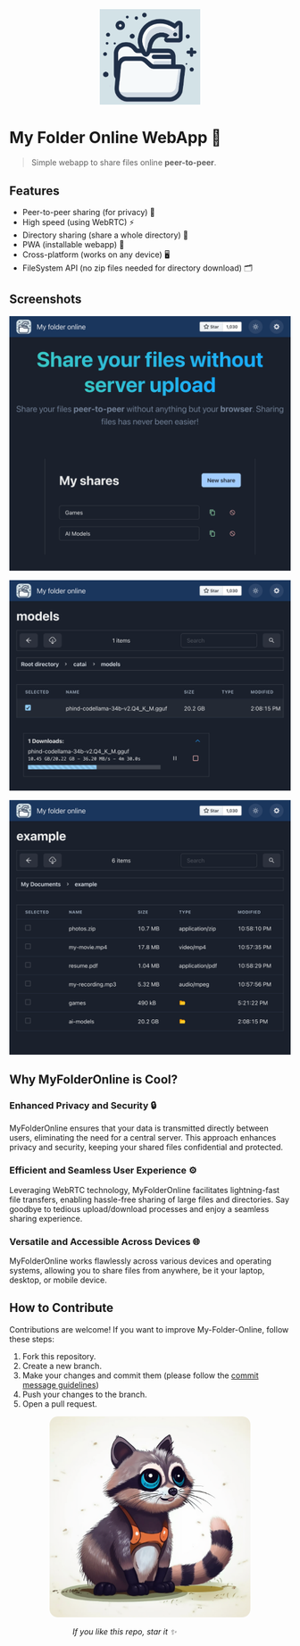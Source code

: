 <div align="center">
  <img src="./public/logo-md.svg" width="180px"/>
</div>

# My Folder Online WebApp 🚀

> Simple webapp to share files online **peer-to-peer**.

## Features

- Peer-to-peer sharing (for privacy) 🫣
- High speed (using WebRTC) ⚡️
- Directory sharing (share a whole directory) 📁
- PWA (installable webapp) 📱
- Cross-platform (works on any device) 🖥️
- FileSystem API (no zip files needed for directory download) 🗂️

## Screenshots

[![screenshot](./public/screenshots/home-page-dark.png)](https://share-dir-online.vercel.app/)

[![screenshot](./public/screenshots/download-dark.png)](https://share-dir-online.vercel.app/)

[![screenshot](./public/screenshots/explorer-dark.png)](https://share-dir-online.vercel.app/)

## Why MyFolderOnline is Cool?

### Enhanced Privacy and Security 🔒

MyFolderOnline ensures that your data is transmitted directly between users, eliminating the need for a central server.
This approach enhances privacy and security, keeping your shared files confidential and protected.

### Efficient and Seamless User Experience ⚙️

Leveraging WebRTC technology, MyFolderOnline facilitates lightning-fast file transfers, enabling hassle-free sharing of
large files and directories. Say goodbye to tedious upload/download processes and enjoy a seamless sharing experience.

### Versatile and Accessible Across Devices 🌐

MyFolderOnline works flawlessly across various devices and operating systems, allowing you to share files from anywhere,
be it your laptop, desktop, or mobile device.

## How to Contribute

Contributions are welcome! If you want to improve My-Folder-Online, follow these steps:

1. Fork this repository.
2. Create a new branch.
3. Make your changes and commit them (please follow the [commit message guidelines](./CONTRIBUTING.md))
4. Push your changes to the branch.
5. Open a pull request.

<div align="center" width="360">
    <img alt="Star please" src="./public/star-please.png" style="border-radius: 12px" width="360px" margin="auto" />
    <br/>
    <p align="right">
        <i>If you like this repo, star it ✨</i>&nbsp;&nbsp;&nbsp;&nbsp;&nbsp;&nbsp;&nbsp;&nbsp;&nbsp;&nbsp;&nbsp;&nbsp;&nbsp;&nbsp;&nbsp;&nbsp;&nbsp;&nbsp;&nbsp;&nbsp;&nbsp;&nbsp;&nbsp;&nbsp;&nbsp;&nbsp;&nbsp;&nbsp;&nbsp;&nbsp;&nbsp;&nbsp;&nbsp;&nbsp;&nbsp;&nbsp;&nbsp;&nbsp;&nbsp;&nbsp;&nbsp;&nbsp;&nbsp;&nbsp;&nbsp;&nbsp;&nbsp;&nbsp;&nbsp;&nbsp;&nbsp;&nbsp;
    </p>
</div>
